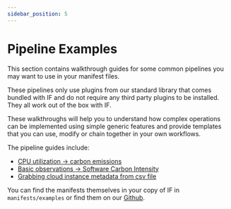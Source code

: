 ```yaml
---
sidebar_position: 5
---
```


# Pipeline Examples

This section contains walkthrough guides for some common pipelines you may want to use in your manifest files. 

These pipelines only use plugins from our standard library that comes bundled with IF and do not require any third party plugins to be installed. They all work out of the box with IF.

These walkthroughs will help you to understand how complex operations can be implemented using simple generic features and provide templates that you can use, modify or chain together in your own workflows.

The pipeline guides include:

- [CPU utilization -> carbon emissions](./cpu-to-carbon.md)
- [Basic observations -> Software Carbon Intensity](./sci.md)
- [Grabbing cloud instance metadata from csv file](./instance-metadata.md)

You can find the manifests themselves in your copy of IF in `manifests/examples` or find them on our [Github](https://github.com/Green-Software-Foundation/if/tree/main/manifests/examples).
